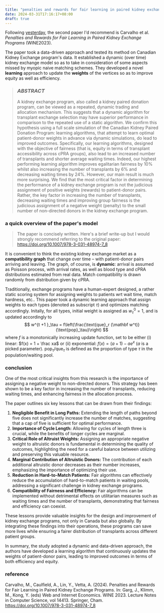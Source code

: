 ```yaml
---
title: "penalties and rewards for fair learning in paired kidney exchange programs"
date: 2024-03-31T17:16:17+08:00
draft: true
---
```


Following [yesterday](/posts/optimizing_kidney_exchanges), the second paper I'd recommend is Carvalho et al. *Penalties and Rewards for Fair Learning in Paired Kidney Exchange Programs* (WINE2023).

The paper took a data-driven approach and tested its method on Canadian Kidney Exchange program's data. It established a dynamic (over time) kidney exchange model so as to take in consideration of some aspects missed by myopic naive matching schemes. They developed a novel **learning** approach to update the **weights** of the vertices so as to improve equity as well as efficiency.

> ### *ABSTRACT*
>
> A kidney exchange program, also called a kidney paired donation program, can be viewed as a repeated, dynamic trading and allocation mechanism. This suggests that a dynamic algorithm for transplant exchange selection may have superior performance in comparison to the repeated use of a static algorithm. We confirm this hypothesis using a full scale simulation of the Canadian Kidney Paired Donation Program: learning algorithms, that attempt to learn optimal patient-donor weights in advance via dynamic simulations, do lead to improved outcomes. Specifically, our learning algorithms, designed with the objective of fairness (that is, equity in terms of transplant accessibility across cPRA groups), also lead to an increased number of transplants and shorter average waiting times. Indeed, our highest performing learning algorithm improves egalitarian fairness by 10% whilst also increasing the number of transplants by 6% and decreasing waiting times by 24%. However, our main result is much more surprising. We find that the most critical factor in determining the performance of a kidney exchange program is not the judicious assignment of positive weights (rewards) to patient-donor pairs. Rather, the key factor in increasing the number of transplants, decreasing waiting times and improving group fairness is the judicious assignment of a negative weight (penalty) to the small number of non-directed donors in the kidney exchange program.

### a quick overview of the paper's model

> The paper is concisely written. Here's a brief write-up but I would strongly recommend referring to the original paper: https://doi.org/10.1007/978-3-031-48974-7_8

It is convenient to think the existing kidney exchange market as a **compatibility graph** that change over time – with patient-donor pairs arriving and leaving. The graph, of course, is **dynamic**: arrival is assumed as Poisson process, with arrival rates, as well as blood type and cPRA distributions estimated from real data. Match compatibility is drawn randomly from distribution given by cPRA.

Traditionally, exchange programs have a human-expert designed, a rather static scoring system for assigning weights to patients wrt wait time, match hardness, etc.. This paper took a dynamic learning approach that assign weights to each types (denoted as subscript $\tau$) and optimizes matching accordingly. Initally, for all types, initial weight is assigned as $w^0_\tau = 1$, and is updated accordingly to
$$
w^{t +1 }_\tau = f\left(\frac{\text{que}_r (\mathbf w^t)}{\text{pop}_\tau}\right)
$$
where $f$ is a monotonically increasing update function, set to be either (i) linear: $f(x) = 1 + \frac xa$ or (ii) exponential: $f(x) = (a + 1) - ae^x$ ($a$ is a picked parameter​). $\text{pop}_\tau$/$\text{que}_\tau$ is defined as the proportion of type $\tau$ in the population/waiting pool.

### conclusion

One of the most critical insights from this research is the importance of assigning a negative weight to non-directed donors. This strategy has been shown to be a key factor in increasing the number of transplants, reducing waiting times, and enhancing fairness in the allocation process.

The paper outlines six key lessons that can be drawn from their findings:

1. **Negligible Benefit in Long Paths:** Extending the length of paths beyond five does not significantly increase the number of matches, suggesting that a cap of five is sufficient for optimal performance.
2. **Importance of Cycle Length:** Allowing for cycles of length three is crucial, while the benefits of longer cycles are marginal.
3. **Critical Role of Altruist Weights:** Assigning an appropriate negative weight to altruistic donors is fundamental in determining the quality of outcomes, highlighting the need for a careful balance between utilizing and preserving this valuable resource.
4. **Marginal Contribution of Altruistic Donors:** The contribution of each additional altruistic donor decreases as their number increases, emphasizing the importance of optimizing their use.
5. **Reduction in Hard-to-Match Patients:** Fair algorithms can effectively reduce the accumulation of hard-to-match patients in waiting pools, addressing a significant challenge in kidney exchange programs.
6. **Compatibility of Fairness and Efficiency:** Fair algorithms can be implemented without detrimental effects on utilitarian measures such as waiting times and the number of transplants, demonstrating that fairness and efficiency can coexist.

These lessons provide valuable insights for the design and improvement of kidney exchange programs, not only in Canada but also globally. By integrating these findings into their operations, these programs can save more lives while ensuring a fairer distribution of transplants across different patient groups.

In summary, the study adopted a dynamic and data-driven approach, the authors have developed a learning algorithm that continuously updates the weights of patient-donor pairs, leading to improved outcomes in terms of both efficiency and equity.

### reference

Carvalho, M., Caulfield, A., Lin, Y., Vetta, A. (2024). Penalties and Rewards for Fair Learning in Paired Kidney Exchange Programs. In: Garg, J., Klimm, M., Kong, Y. (eds) Web and Internet Economics. WINE 2023. Lecture Notes in Computer Science, vol 14413. Springer, Cham. https://doi.org/10.1007/978-3-031-48974-7_8
